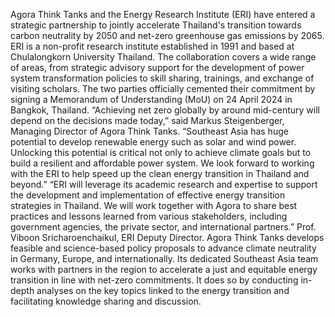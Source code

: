Agora Think Tanks and the Energy Research Institute (ERI) have entered a strategic partnership to jointly accelerate Thailand's transition towards carbon neutrality by 2050 and net-zero greenhouse gas emissions by 2065. ERI is a non-profit research institute established in 1991 and based at Chulalongkorn University Thailand.
The collaboration covers a wide range of areas, from strategic advisory support for the development of power system transformation policies to skill sharing, trainings, and exchange of visiting scholars. The two parties officially cemented their commitment by signing a Memorandum of Understanding (MoU) on 24 April 2024 in Bangkok, Thailand.
“Achieving net zero globally by around mid-century will depend on the decisions made today,” said Markus Steigenberger, Managing Director of Agora Think Tanks. “Southeast Asia has huge potential to develop renewable energy such as solar and wind power. Unlocking this potential is critical not only to achieve climate goals but to build a resilient and affordable power system. We look forward to working with the ERI to help speed up the clean energy transition in Thailand and beyond.”
“ERI will leverage its academic research and expertise to support the development and implementation of effective energy transition strategies in Thailand. We will work together with Agora to share best practices and lessons learned from various stakeholders, including government agencies, the private sector, and international partners.” Prof. Viboon Sricharoenchaikul, ERI Deputy Director.
Agora Think Tanks develops feasible and science-based policy proposals to advance climate neutrality in Germany, Europe, and internationally. Its dedicated Southeast Asia team works with partners in the region to accelerate a just and equitable energy transition in line with net-zero commitments. It does so by conducting in-depth analyses on the key topics linked to the energy transition and facilitating knowledge sharing and discussion.